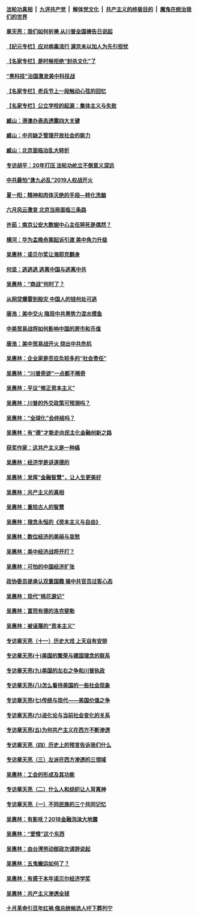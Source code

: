

####  [法轮功真相](../../../../basic/blob/master/README.md?t=06212002) &nbsp;|&nbsp; [九评共产党](../../../../9ping.md/blob/master/README.md?t=06212002) &nbsp;|&nbsp; [解体党文化](../../../../jtdwh.md/blob/master/README.md?t=06212002)  &nbsp;|&nbsp; [共产主义的终极目的](../../../../gczydzjmd.md/blob/master/README.md?t=06212002) &nbsp;|&nbsp; [魔鬼在统治我们的世界](../../../../mgztzwmdsj.md/blob/master/README.md?t=06212002) 

#### [章天亮：我们如何祈祷 从川普全国祷告日说起](../pages/nsc423/n11944627.md?t=06212002) 

#### [【纪元专栏】应对病毒流行 渥京未以加人为先引担忧](../pages/nsc423/n11875714.md?t=06212002) 

#### [【名家专栏】是时候拒绝“封杀文化”了](../pages/nsc423/n11814093.md?t=06212002) 

#### [“黑科技”治国激发美中科技战](../pages/nsc423/n11638056.md?t=06212002) 

#### [【名家专栏】老兵节上一段触动心弦的回忆](../pages/nsc423/n11646016.md?t=06212002) 

#### [【名家专栏】公立学校的起源：集体主义与失败](../pages/nsc423/n11601833.md?t=06212002) 

#### [臧山：港澳办表态透露四大关键](../pages/nsc423/n11421628.md?t=06212002) 

#### [臧山：中共缺乏管理开放社会的能力](../pages/nsc423/n11407457.md?t=06212002) 

#### [臧山：北京面临治乱大转折](../pages/nsc423/n11406895.md?t=06212002) 

#### [专访胡平：20年打压 法轮功屹立不倒意义深远](../pages/nsc423/n11398800.md?t=06212002) 

#### [中共最怕“逢九必乱”2019人权战开火](../pages/nsc423/n11385248.md?t=06212002) 

#### [夏一阳：精神和肉体灭绝的手段—转化洗脑](../pages/nsc423/n11368250.md?t=06212002) 

#### [六月风云激变 北京当局面临三条路](../pages/nsc423/n11313668.md?t=06212002) 

#### [许茹：南京公安大数据中心主任猝死是偶然？](../pages/nsc423/n11064744.md?t=06212002) 

#### [横河：华为孟晚舟案起诉引渡 美中角力升级](../pages/nsc423/n11027230.md?t=06212002) 

#### [吴惠林：诺贝尔奖让海耶克翻身](../pages/nsc423/n10890049.md?t=06212002) 

#### [何坚：逃逃逃 逃离中国与逃离中共](../pages/nsc423/n10592891.md?t=06212002) 

#### [吴惠林：“商战”何时了？](../pages/nsc423/n10573558.md?t=06212002) 

#### [从网贷爆雷到股灾 中国人的钱何处可逃](../pages/nsc423/n10572800.md?t=06212002) 

#### [唐浩：美中交火 隐现中共黑势力混水摸鱼](../pages/nsc423/n10544040.md?t=06212002) 

#### [中美贸易战将如何影响中国的房市和币值](../pages/nsc423/n10543697.md?t=06212002) 

#### [唐浩：美中贸易战开火 烧出中共危机](../pages/nsc423/n10540126.md?t=06212002) 

#### [吴惠林：企业家是否应负较多的“社会责任”](../pages/nsc423/n10535022.md?t=06212002) 

#### [吴惠林：“川普奇迹”一点都不稀奇](../pages/nsc423/n10512808.md?t=06212002) 

#### [吴惠林：平议“修正资本主义”](../pages/nsc423/n10495724.md?t=06212002) 

#### [吴惠林：川普的外交政策可预测吗？](../pages/nsc423/n10462387.md?t=06212002) 

#### [吴惠林：“全球化”会终结吗？](../pages/nsc423/n10452838.md?t=06212002) 

#### [吴惠林：有“德”才能走向民主化金融创新之路](../pages/nsc423/n10432292.md?t=06212002) 

#### [获奖作家：这共产主义是一种癌](../pages/nsc423/n10431541.md?t=06212002) 

#### [吴惠林：经济学是讲道德的](../pages/nsc423/n10398014.md?t=06212002) 

#### [吴惠林：发挥“金融智慧”，让人生更美好](../pages/nsc423/n10375019.md?t=06212002) 

#### [吴惠林：共产主义的真相](../pages/nsc423/n10351394.md?t=06212002) 

#### [吴惠林：重拾古人的智慧](../pages/nsc423/n10337691.md?t=06212002) 

#### [吴惠林：理念永恒的《资本主义与自由》](../pages/nsc423/n10316274.md?t=06212002) 

#### [吴惠林：数位经济的美丽与哀愁](../pages/nsc423/n10292946.md?t=06212002) 

#### [吴惠林：美中经济战将开打？](../pages/nsc423/n10258825.md?t=06212002) 

#### [吴惠林：可怕的中国经济扩张](../pages/nsc423/n10219147.md?t=06212002) 

#### [政协委员提承认双重国籍 揭中共官员过客心态](../pages/nsc423/n10208809.md?t=06212002) 

#### [吴惠林：现代“桃花源记”](../pages/nsc423/n10185234.md?t=06212002) 

#### [吴惠林：富而有德的洛克斐勒](../pages/nsc423/n10142264.md?t=06212002) 

#### [吴惠林：被诬蔑的“资本主义”](../pages/nsc423/n10124816.md?t=06212002) 

#### [专访章天亮（十一）历史大戏 上天自有安排](../pages/nsc423/n10094905.md?t=06212002) 

#### [专访章天亮(十)美国的繁荣与建国理念的联系](../pages/nsc423/n10094899.md?t=06212002) 

#### [专访章天亮(九)美国的左右之争和川普执政](../pages/nsc423/n10094889.md?t=06212002) 

#### [专访章天亮(八)怎么看待美国的一些社会现象](../pages/nsc423/n10094857.md?t=06212002) 

#### [专访章天亮(七)传统与现代——美国价值之争](../pages/nsc423/n10093140.md?t=06212002) 

#### [专访章天亮(六)进化论与当前社会变化的关系](../pages/nsc423/n10092036.md?t=06212002) 

#### [专访章天亮(五)为何共产主义在西方不断渗透](../pages/nsc423/n10083620.md?t=06212002) 

#### [专访章天亮（四）历史上的预言告诉我们什么](../pages/nsc423/n10083606.md?t=06212002) 

#### [专访章天亮（三）左派在西方渗透的三领域](../pages/nsc423/n10081115.md?t=06212002) 

#### [吴惠林：工会的形成及其功能](../pages/nsc423/n10080633.md?t=06212002) 

#### [专访章天亮（二）什么人和组织让人背离神](../pages/nsc423/n10076637.md?t=06212002) 

#### [专访章天亮（一）不同民族的三个共同记忆](../pages/nsc423/n10074188.md?t=06212002) 

#### [吴惠林：有影呒？2018金融泡沫大地震](../pages/nsc423/n10040534.md?t=06212002) 

#### [吴惠林：“爱情”这个东西](../pages/nsc423/n10019423.md?t=06212002) 

#### [吴惠林：由台湾劳动部政次请辞说起](../pages/nsc423/n9979679.md?t=06212002) 

#### [吴惠林：五鬼搬运如何了？](../pages/nsc423/n9925338.md?t=06212002) 

#### [吴惠林：有感于本年诺贝尔经济学奖](../pages/nsc423/n9871883.md?t=06212002) 

#### [吴惠林：共产主义渗透全球](../pages/nsc423/n9812748.md?t=06212002) 

#### [十月革命引百年红祸 俄总统候选人吁下葬列宁](../pages/nsc423/n9810182.md?t=06212002) 

